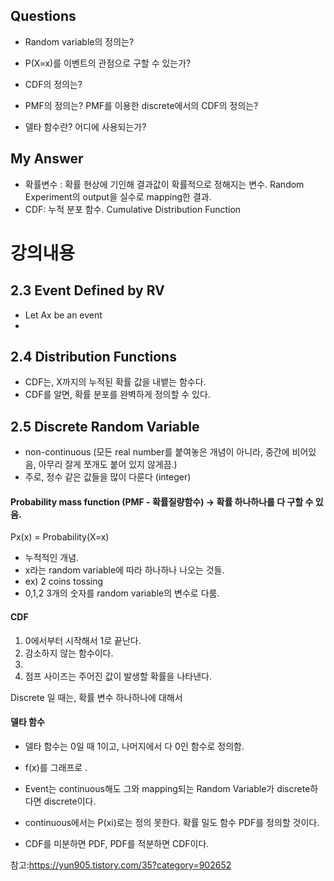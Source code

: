 
## Questions
- Random variable의 정의는?
- P(X=x)를 이벤트의 관점으로 구할 수 있는가?

- CDF의 정의는?

- PMF의 정의는? PMF를 이용한 discrete에서의 CDF의 정의는?

- 델타 함수란? 어디에 사용되는가?

## My Answer
- 확률변수 : 확률 현상에 기인해 결과값이 확률적으로 정해지는 변수. Random Experiment의 output을 실수로 mapping한 결과.
- CDF: 누적 분포 함수. Cumulative Distribution Function 

# 강의내용 

## 2.3 Event Defined by RV 
- Let Ax be an event 
- 

## 2.4 Distribution Functions 

- CDF는, X까지의 누적된 확률 값을 내뱉는 함수다. 
- CDF를 알면, 확률 분포를 완벽하게 정의할 수 있다.



## 2.5 Discrete Random Variable 
 - non-continuous (모든 real number를 붙여놓은 개념이 아니라, 중간에 비어있음, 아무리 잘게 쪼개도 붙어 있지 않게끔.)
 - 주로, 정수 같은 값들을 많이 다룬다 (integer)

#### Probability mass function (PMF - 확률질량함수) -> 확률 하나하나를 다 구할 수 있음.
Px(x) = Probability(X=x) 
- 누적적인 개념. 
- x라는 random variable에 따라 하나하나 나오는 것들. 
- ex) 2 coins tossing 
- 0,1,2 3개의 숫자를 random variable의 변수로 다룸.

#### CDF
1. 0에서부터 시작해서 1로 끝난다.
2. 감소하지 않는 함수이다.
3. 
4. 점프 사이즈는 주어진 값이 발생할 확률을 나타낸다.


Discrete 일 때는, 확률 변수 하나하나에 대해서 


#### 델타 함수

- 델타 함수는 0일 때 1이고, 나머지에서 다 0인 함수로 정의함.
- f(x)를 그래프로 .

- Event는 continuous해도 그와 mapping되는 Random Variable가 discrete하다면 discrete이다. 
- continuous에서는 P(xi)로는 정의 못한다. 확률 밀도 함수 PDF를 정의할 것이다.


- CDF를 미분하면 PDF, PDF를 적분하면 CDF이다.

 참고:https://yun905.tistory.com/35?category=902652
